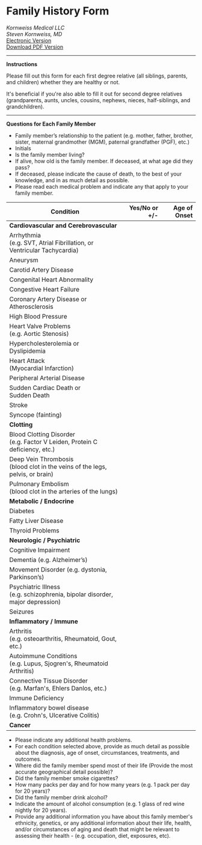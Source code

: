 # Family History Form
*Kornweiss Medical LLC*\
*Steven Kornweiss, MD*\
[Electronic Version](https://nl77ewb6aoz.typeform.com/to/etWGSFEZ)\
[Download PDF Version](./family_history_form.pdf)

---
**Instructions**

Please fill out this form for each first degree relative (all siblings, parents, and children) whether they are healthy or not.

It's beneficial if you're also able to fill it out for second degree relatives (grandparents, aunts, uncles, cousins, nephews, nieces, half-siblings, and grandchildren).

___

**Questions for Each Family Member**
- Family member’s relationship to the patient (e.g. mother, father, brother, sister, maternal grandmother (MGM), paternal grandfather (PGF), etc.)
- Initials
- Is the family member living?
- If alive, how old is the family member. If deceased, at what age did they pass?
- If deceased, please indicate the cause of death, to the best of your knowledge, and in as much detail as possible.
- Please read each medical problem and indicate any that apply to your family member.


| Condition | Yes/No or +/- | Age of Onset |
|---|---:|---:|
| **Cardiovascular and Cerebrovascular** |  |  |
| Arrhythmia<br> (e.g. SVT, Atrial Fibrillation, or<br> Ventricular Tachycardia) |  |  |
| Aneurysm |  |  |
| Carotid Artery Disease |  |  |
| Congenital Heart Abnormality |  |  |
| Congestive Heart Failure |  |  |
| Coronary Artery Disease or<br> Atherosclerosis |  |  |
| High Blood Pressure |  |  |
| Heart Valve Problems<br> (e.g. Aortic Stenosis) |  |  |
| Hypercholesterolemia or<br> Dyslipidemia |  |  |
| Heart Attack<br> (Myocardial Infarction) |  |  |
| Peripheral Arterial Disease |  |  |
| Sudden Cardiac Death or<br> Sudden Death |  |  |
| Stroke |  |  |
| Syncope (fainting) |  |  |
| **Clotting** |  |  |
| Blood Clotting Disorder<br> (e.g. Factor V Leiden, Protein C deficiency, etc.) |  |  |
| Deep Vein Thrombosis<br> (blood clot in the veins of the legs, pelvis, or brain) |  |  |
| Pulmonary Embolism<br> (blood clot in the arteries of the lungs) |  |  |
| **Metabolic / Endocrine** |  |  |
| Diabetes |  |  |
| Fatty Liver Disease |  |  |
| Thyroid Problems |  |  |
| **Neurologic / Psychiatric** |  |  |
| Cognitive Impairment |  |  |
| Dementia (e.g. Alzheimer’s) |  |  |
| Movement Disorder (e.g. dystonia, Parkinson’s) |  |  |
| Psychiatric Illness <br>(e.g. schizophrenia, bipolar disorder, major depression) |  |  |
| Seizures |  |  |
| **Inflammatory / Immune** |  |  |
| Arthritis<br>(e.g. osteoarthritis, Rheumatoid, Gout, etc.) |  |  |
| Autoimmune Conditions<br> (e.g. Lupus, Sjogren's, Rheumatoid Arthritis) |  |  |
| Connective Tissue Disorder<br> (e.g. Marfan's, Ehlers Danlos, etc.) |  |  |
| Immune Deficiency |  |  |
| Inflammatory bowel disease<br> (e.g. Crohn's, Ulcerative Colitis) |  |  |
| **Cancer** |  |  |


- Please indicate any additional health problems.
- For each condition selected above, provide as much detail as possible about the diagnosis, age of onset, circumstances, treatments, and outcomes.
- Where did the family member spend most of their life (Provide the most accurate geographical detail possible)?
- Did the family member smoke cigarettes?
- How many packs per day and for how many years (e.g. 1 pack per day for 20 years)?
- Did the family member drink alcohol?
- Indicate the amount of alcohol consumption (e.g. 1 glass of red wine nightly for 20 years).
- Provide any additional information you have about this family member's ethnicity, genetics, or any additional information about their life, health, and/or circumstances of aging and death that might be relevant to assessing their health - (e.g. occupation, diet, exposures, etc).